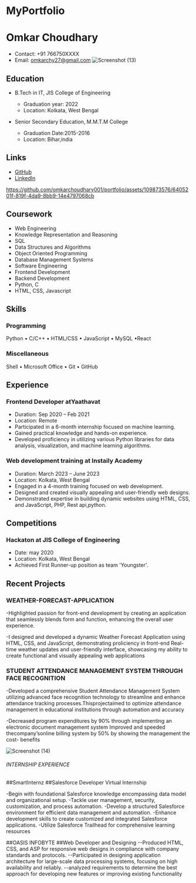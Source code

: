 # MyPortfolio
# Omkar Choudhary

- Contact: +91 766750XXXX
- Email: omkarchy27@gmail.com
![Screenshot (13)](https://github.com/omkarchoudhary001/portfolio/assets/109873576/f9847ee6-ae97-4f3c-89e8-5ad49cb445a5)

## Education

- B.Tech in IT, JIS College of Engineering
  - Graduation year: 2022
  - Location: Kolkata, West Bengal

- Senior Secondary Education, M.M.T.M College
  - Graduation Date:2015-2016
  - Location: Bihar,india
  

## Links

- [GitHub](https://github.com/omkarchoudhary001)
- [LinkedIn](https://www.linkedin.com/in/omkar-choudhary/)


https://github.com/omkarchoudhary001/portfolio/assets/109873576/6405201f-819f-4da9-8bb9-14e4797068cb

## Coursework

- Web Engineering
- Knowledge Representation and Reasoning
- SQL
- Data Structures and Algorithms
- Object Oriented Programming
- Database Management Systems
- Software Engineering
- Frontend Development
- Backend Development
- Python, C 
- HTML, CSS, Javascript

## Skills

### Programming

Python • C/C++ • HTML/CSS • JavaScript • MySQL •React

### Miscellaneous

Shell • Microsoft Office • Git • GitHub

## Experience

### Frontend Developer atYaathavat

- Duration: Sep 2020 – Feb 2021
- Location: Remote
- Participated in a 6-month internship focused on machine learning.
- Gained practical knowledge and hands-on experience.
- Developed proficiency in utilizing various Python libraries for data analysis, visualization, and machine learning algorithms.

### Web development training at Instaily Academy

- Duration: March 2023 –  June 2023
- Location: Kolkata, West Bengal
- Engaged in a 4-month training focused on web development.
- Designed and created visually appealing and user-friendly web designs.
- Demonstrated expertise in building dynamic websites using HTML, CSS, and JavaScript, PHP, Rest api,python.

## Competitions

### Hackaton at JIS College of Engineering

- Date: may 2020
- Location: Kolkata, West Bengal
- Achieved First Runner-up position as team 'Youngster'.

## Recent Projects

### WEATHER-FORECAST-APPLICATION
-Highlighted passion for front-end development by creating an application that seamlessly blends form and function, enhancing the overall user experience.

-I designed and developed a dynamic Weather Forecast Application using HTML, CSS, and JavaScript, demonstrating proIiciency in front-end
Real-time weather updates and user-friendly interface, showcasing my ability to create functional and visually appealing web applications



### STUDENT ATTENDANCE MANAGEMENT SYSTEM THROUGH FACE RECOGNITION

-Developed a comprehensive Student Attendance Management System utilizing advanced face recognition technology to streamline and enhance attendance
tracking processes.Thisprojectaimed to optimize attendance management in educational institutions through automation and accuracy

-Decreased program expenditures by 90% through implementing an electronic document management system
Improved and speeded thecompany’sonline billing system by 50% by showing the management the cost- benefits

![Screenshot (14)](https://github.com/omkarchoudhary001/portfolio/assets/109873576/c5b13257-b011-4d19-b6d1-0501cf041eb4)

###### INTERNSHIP EXPERIENCE ##########

##SmartInternz
 ##Salesforce Developer Virtual Internship

-Begin with foundational Salesforce knowledge encompassing data model and organizational setup.
-Tackle user management, security, customization, and process automation.
-Develop a structured Salesforce environment for efficient data management and automation.
-Enhance development skills to create customized and integrated Salesforce applications.
-Utilize Salesforce Trailhead for comprehensive learning resources


##OASIS INFOBYTE
##Web Developer and Designing
--Produced HTML, CSS, and ASP for responsive web designs in compliance with company standards and protocols.
--Participated in designing application architecture for large-scale data processing systems, focusing on high availability and reliably.
--analyzed requirements to determine the best approach for developing new features or improving existing functionality
